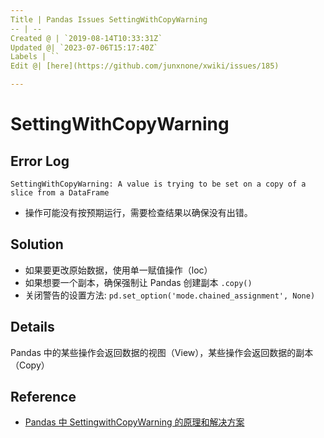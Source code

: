 ```yaml
---
Title | Pandas Issues SettingWithCopyWarning
-- | --
Created @ | `2019-08-14T10:33:31Z`
Updated @| `2023-07-06T15:17:40Z`
Labels | ``
Edit @| [here](https://github.com/junxnone/xwiki/issues/185)

---
```

# SettingWithCopyWarning 


## Error Log
```
SettingWithCopyWarning: A value is trying to be set on a copy of a slice from a DataFrame
```
- 操作可能没有按预期运行，需要检查结果以确保没有出错。


## Solution
- 如果要更改原始数据，使用单一赋值操作（loc）
- 如果想要一个副本，确保强制让 Pandas 创建副本 `.copy()`
- 关闭警告的设置方法: `pd.set_option('mode.chained_assignment', None)`

## Details
Pandas 中的某些操作会返回数据的视图（View），某些操作会返回数据的副本（Copy）

## Reference
- [Pandas 中 SettingwithCopyWarning 的原理和解决方案](https://www.jianshu.com/p/72274ccb647a)

